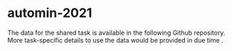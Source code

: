 # automin-2021
The data for the shared task is available in the following Github repository. More task-specific details to use the data would be provided in due time .
